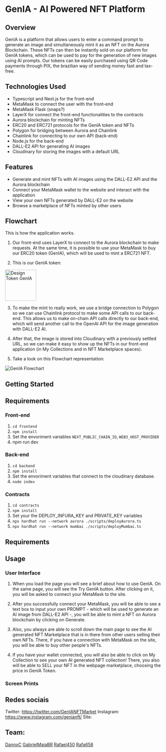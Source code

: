 # GenIA - AI Powered NFT Platform 


## Overview

GenIA is a platform that allows users to enter a command prompt to generate an image and simultaneously mint it as an NFT on the Aurora Blockchain. These NFTs can then be instantly sold on our platform for GenIA tokens, which can be used to pay for the generation of new images using AI prompts. Our tokens can be easily purchased using QR Code payments through PIX, the brazilian way of sending money fast and tax-free.

## Technologies Used
* Typescript and Next.js for the front-end
* MetaMask to connect the user with the front-end
* MetaMask Flask (snaps?)
* LayerX for connect the front-end functionalities to the contracts
* Aurora blockchain for minting NFTs
* ERC20 and ERC721 protocols for the GenIA token and NFTs
* Polygon for bridging between Aurora and Chainlink
* Chainlink for connecting to our own API (back-end)
* Node.js for the back-end
* DALL-E2 API for generating AI images
* Cloudinary for storing the images with a default URL

## Features
* Generate and mint NFTs with AI images using the DALL-E2 API and the Aurora blockchain
* Connect your MetaMask wallet to the website and interact with the application
* View your own NFTs generated by DALL-E2 on the website
* Browse a marketplace of NFTs minted by other users

## Flowchart
This is how the application works.
1. Our front-end uses LayerX to connect to the Aurora blockchain to make requests. At the same time, it is possible to use your MetaMask to buy our ERC20 token (GenIA), which will be used to mint a ERC721 NFT. 

2. This is our GenIA token:

<img width="100" alt="Design Token GenIA" src="https://user-images.githubusercontent.com/101767386/229328402-b598e662-b6e7-41c3-956e-5f516c8dbda4.png">

3. To make the mint to really work, we use a bridge connection to Polygon so we can use Chainlink protocol to make some API calls to our back-end. This allows us to make on-chain API calls directly to our back-end, which will send another call to the OpenAI API for the image generation with DALL-E2 AI.

4. After that, the image is stored into Cloudinary with a previously settled URL, so we can make it easy to show up the NFTs in our front-end application (in My Collections and in NFT Marketplace spaces).

5. Take a look on this Flowchart representation:

![GenIA Flowchart](https://user-images.githubusercontent.com/101767386/229328431-8b60e3cb-7de3-40e6-b69b-d7f9d3d7c4f6.jpg)


## Getting Started
## Requirements
### Front-end 
1. `cd frontend`
2. `npm install`
3. Set the envoriment variables `NEXT_PUBLIC_CHAIN_ID`, `WEB3_HOST_PROVIDER`
4. npm run dev
### Back-end 
1. `cd backend`
2. `npm install`
3. Set the envoriment variables that connect to the cloudinary database.
4. `node index`
### Contracts
1. `cd contracts`
2. `npm install`
3. Set your the DEPLOY_INFURA_KEY and PRIVATE_KEY variables
4. `npx hardhat run --network aurora ./scripts/deployAurora.ts`
5. `npx hardhat run --network mumbai ./scripts/deployMumbai.ts`

## Requirements

## Usage
### User Interface
1. When you load the page you will see a brief about how to use GenIA. On the same page, you will see the Try GenIA button. After clicking on it, you will be asked to connect your MetaMask to the site.

2. After you successfully connect your MetaMask, you will be able to see a text box to input your own PROMPT - which will be used to generate an AI image from DALL-E2 API -, you will be able to mint a NFT on Aurora blockchain by clicking on Generate.

3. Also, you always are able to scroll down the main page to see the AI generated NFT Marketplace that is in there from other users selling their own NFTs. There, if you have a connection with MetaMask on the site, you will be able to buy other people's NFTs.

4. If you have your wallet connected, you will also be able to click on My Collection to see your own AI generated NFT collection! There, you also will be able to SELL your NFT in the webpage marketplace, choosing the price in GenIA Token.

### Screen Prints




## Redes sociais

Twitter: https://twitter.com/GenIANFTMarket
Instagram: https://www.instagram.com/genianft/
Site:


## Team:
[DannxC](https://github.com/DannxC)
[GabrielMaiaBR](https://github.com/GabrielMaiaBR)
[Rafael450](https://github.com/Rafael450)
[Rafa658](https://github.com/Rafa658)
